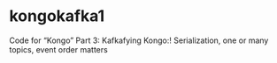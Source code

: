 # kongokafka1
Code for “Kongo” Part 3: Kafkafying Kongo:! Serialization, one or many topics, event order matters
